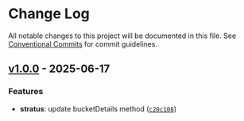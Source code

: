 # Change Log

All notable changes to this project will be documented in this file. See [Conventional Commits](https://conventionalcommits.org) for commit guidelines.

## [v1.0.0](https://github.com/catalystbyzoho/zcatalyst-sdk-js/releases/tag/v1.0.0) - 2025-06-17

### Features
- **stratus**: update bucketDetails method ([`c20c108`](https://github.com/catalystbyzoho/zcatalyst-sdk-js/commit/c20c108da6da6a6feb3bb1de69f3820b297de32b))

